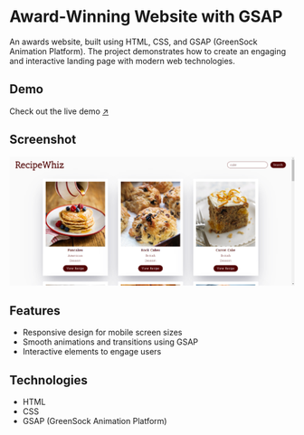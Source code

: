 # Award-Winning Website with GSAP
 An awards website, built using HTML, CSS, and GSAP (GreenSock Animation Platform). The project demonstrates how to create an engaging and interactive landing page with modern web technologies.

## Demo

Check out the live demo [↗️](https://mohit-kucheriya.github.io/Awwward-Winning_Website_with_GSAP/)

## Screenshot
![Screenshot 1](https://github.com/Mohit-Kucheriya/API_Javascript_Projects_1/blob/9ae1963d9abb400bf4ae697fd7b2c15186d82ea4/Screenshot/1.png)

## Features

- Responsive design for mobile screen sizes
- Smooth animations and transitions using GSAP
- Interactive elements to engage users

## Technologies

- HTML
- CSS
- GSAP (GreenSock Animation Platform)
